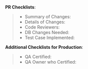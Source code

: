 **PR Checklists**:

> - Summary of Changes:
> - Details of Changes:
> - Code Reviewers:
> - DB Changes Needed:
> - Test Case Implemented:

**Additional Checklists for Production**:
> - QA Certified:
> - QA Owner who Certified:
